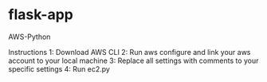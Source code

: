 # flask-app
AWS-Python

Instructions
1: Download AWS CLI
2: Run aws configure and link your aws account to your local machine
3: Replace all settings with comments to your specific settings
4: Run ec2.py 
